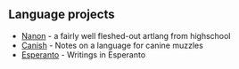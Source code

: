 ## Language projects

* [Nanon](http://nanon.lang.drab-makyo.com) - a fairly well fleshed-out artlang from highschool
* [Canish](http://canish.lang.drab-makyo.com) - Notes on a language for canine muzzles
* [Esperanto](http://esperanto.lang.drab-makyo.com) - Writings in Esperanto
